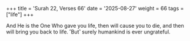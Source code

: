 +++
title = 'Surah 22, Verses 66'
date = '2025-08-27'
weight = 66
tags = ["life"]
+++

And He is the One Who gave you life, then will cause you to die, and then will bring you back to life. ˹But˺ surely humankind is ever ungrateful.